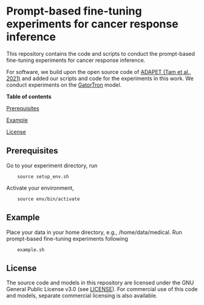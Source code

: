 # Prompt-based fine-tuning experiments for cancer response inference


This repository contains the code and scripts to conduct the prompt-based fine-tuning experiments for cancer response inference.

For software, we build upon the open source code of [ADAPET (Tam et al., 2021)](https://aclanthology.org/2021.emnlp-main.407/) and added our scripts and code for the experiments in this work. We conduct experiments on the [GatorTron](https://huggingface.co/AshtonIsNotHere/GatorTron-OG/tree/main) model.


**Table of contents**

[Prerequisites](#prerequisites)

[Example](#example)

[License](#license)


## Prerequisites
Go to your experiment directory, run
```
	source setup_env.sh
```
Activate your environment,
```
	source env/bin/activate
```


## Example
Place your data in your home directory, e.g., /home/data/medical. Run prompt-based fine-tuning experiments following
```
	example.sh

```

## License
The source code and models in this repository are licensed under the GNU General Public License v3.0 (see [LICENSE](LICENSE)). For commercial use of this code and models, separate commercial licensing is also available.




